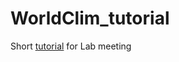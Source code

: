 # WorldClim_tutorial
Short [tutorial](https://github.com/santiagodr/WorldClim_tutorial/blob/main/WorldClim_short_tutorial_LabMeeting_210322.md) for Lab meeting 
